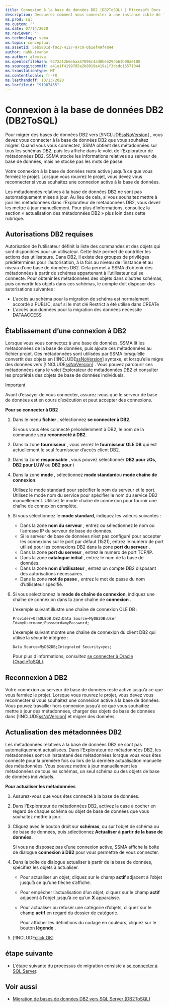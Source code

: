 ```yaml
---
title: Connexion à la base de données DB2 (DB2ToSQL) | Microsoft Docs
description: Découvrez comment vous connecter à une instance cible de la base de données DB2 pour migrer des bases de données DB2. SSMA obtient des métadonnées sur tous les schémas DB2.
ms.prod: sql
ms.custom: ''
ms.date: 07/14/2020
ms.reviewer: ''
ms.technology: ssma
ms.topic: conceptual
ms.assetid: 5eb5801d-f0c3-4127-97c0-0b1ef49f4844
author: nahk-ivanov
ms.author: alexiva
ms.openlocfilehash: 9372a12b6ebaa47096c4ad8b6429db61b00a6188
ms.sourcegitcommit: a41e1f4199785a2b8019a419a1f3dcdc15571044
ms.translationtype: MT
ms.contentlocale: fr-FR
ms.lasthandoff: 10/13/2020
ms.locfileid: "91987455"
---
```

# <a name="connecting-to-db2-database-db2tosql"></a>Connexion à la base de données DB2 (DB2ToSQL)

Pour migrer des bases de données DB2 vers [!INCLUDE[ssNoVersion](../../includes/ssnoversion-md.md)] , vous devez vous connecter à la base de données DB2 que vous souhaitez migrer. Quand vous vous connectez, SSMA obtient des métadonnées sur tous les schémas DB2, puis les affiche dans le volet de l’Explorateur de métadonnées DB2. SSMA stocke les informations relatives au serveur de base de données, mais ne stocke pas les mots de passe.

Votre connexion à la base de données reste active jusqu’à ce que vous fermiez le projet. Lorsque vous rouvrez le projet, vous devez vous reconnecter si vous souhaitez une connexion active à la base de données.

Les métadonnées relatives à la base de données DB2 ne sont pas automatiquement mises à jour. Au lieu de cela, si vous souhaitez mettre à jour les métadonnées dans l’Explorateur de métadonnées DB2, vous devez les mettre à jour manuellement. Pour plus d’informations, consultez la section « actualisation des métadonnées DB2 » plus loin dans cette rubrique.

## <a name="required-db2-permissions"></a>Autorisations DB2 requises

Autorisation de l’utilisateur définit la liste des commandes et des objets qui sont disponibles pour un utilisateur. Cette liste permet de contrôler les actions des utilisateurs. Dans DB2, il existe des groupes de privilèges prédéterminés pour l’autorisation, à la fois au niveau de l’instance et au niveau d’une base de données DB2. Cela permet à SSMA d’obtenir des métadonnées à partir de schémas appartenant à l’utilisateur qui se connecte. Pour obtenir les métadonnées des objets dans d’autres schémas, puis convertir les objets dans ces schémas, le compte doit disposer des autorisations suivantes :

- L’accès au schéma pour la migration de schéma est normalement accordé à PUBLIC, sauf si le mot clé Restrict a été utilisé dans CREATe
- L’accès aux données pour la migration des données nécessite DATAACCESS

## <a name="establishing-a-connection-to-db2"></a>Établissement d’une connexion à DB2

Lorsque vous vous connectez à une base de données, SSMA lit les métadonnées de la base de données, puis ajoute ces métadonnées au fichier projet. Ces métadonnées sont utilisées par SSMA lorsqu’elle convertit des objets en [!INCLUDE[ssNoVersion](../../includes/ssnoversion-md.md)] syntaxe, et lorsqu’elle migre des données vers [!INCLUDE[ssNoVersion](../../includes/ssnoversion-md.md)] . Vous pouvez parcourir ces métadonnées dans le volet Explorateur de métadonnées DB2 et consulter les propriétés des objets de base de données individuels.  

> [!IMPORTANT]
> Avant d’essayer de vous connecter, assurez-vous que le serveur de base de données est en cours d’exécution et peut accepter des connexions.

**Pour se connecter à DB2**

1. Dans le menu **fichier** , sélectionnez **se connecter à DB2**.

   Si vous vous êtes connecté précédemment à DB2, le nom de la commande sera **reconnecté à DB2**.

2. Dans la zone **fournisseur** , vous verrez le **fournisseur OLE DB** qui est actuellement le seul fournisseur d’accès client DB2.

3. Dans la zone **responsable** , vous pouvez sélectionner **DB2 pour zOs**, **DB2 pour LUW** ou **DB2 pour i**

4. Dans la zone **mode** , sélectionnez **mode standard**ou **mode chaîne de connexion**.

   Utilisez le mode standard pour spécifier le nom du serveur et le port. Utilisez le mode nom du service pour spécifier le nom du service DB2 manuellement. Utilisez le mode chaîne de connexion pour fournir une chaîne de connexion complète.

5. Si vous sélectionnez le **mode standard**, indiquez les valeurs suivantes :

   - Dans la zone **nom du serveur** , entrez ou sélectionnez le nom ou l’adresse IP du serveur de base de données.
   - Si le serveur de base de données n’est pas configuré pour accepter les connexions sur le port par défaut (1521), entrez le numéro de port utilisé pour les connexions DB2 dans la zone **port du serveur** .
   - Dans la zone **port du serveur** , entrez le numéro de port TCP/IP.
   - Dans la zone **catalogue initial** , entrez le nom de la base de données.
   - Dans la zone **nom d’utilisateur** , entrez un compte DB2 disposant des autorisations nécessaires.
   - Dans la zone **mot de passe** , entrez le mot de passe du nom d’utilisateur spécifié.

6. Si vous sélectionnez le **mode de chaîne de connexion**, indiquez une chaîne de connexion dans la zone chaîne de **connexion** .

   L’exemple suivant illustre une chaîne de connexion OLE DB :

   `Provider=OraOLEDB.DB2;Data Source=MyDB2DB;User Id=myUsername;Password=myPassword;`

   L’exemple suivant montre une chaîne de connexion du client DB2 qui utilise la sécurité intégrée :
  
   `Data Source=MyDB2DB;Integrated Security=yes;`

   Pour plus d’informations, consultez [se connecter à Oracle &#40;OracleToSQL&#41;](../../ssma/oracle/connect-to-oracle-oracletosql.md).
  
## <a name="reconnecting-to-db2"></a>Reconnexion à DB2

Votre connexion au serveur de base de données reste active jusqu’à ce que vous fermiez le projet. Lorsque vous rouvrez le projet, vous devez vous reconnecter si vous souhaitez une connexion active à la base de données. Vous pouvez travailler hors connexion jusqu’à ce que vous souhaitiez mettre à jour des métadonnées, charger des objets de base de données dans [!INCLUDE[ssNoVersion](../../includes/ssnoversion-md.md)] et migrer des données.

## <a name="refreshing-db2-metadata"></a>Actualisation des métadonnées DB2

Les métadonnées relatives à la base de données DB2 ne sont pas automatiquement actualisées. Dans l’Explorateur de métadonnées DB2, les métadonnées sont un instantané des métadonnées lorsque vous vous êtes connecté pour la première fois ou lors de la dernière actualisation manuelle des métadonnées. Vous pouvez mettre à jour manuellement les métadonnées de tous les schémas, un seul schéma ou des objets de base de données individuels.

**Pour actualiser les métadonnées**

1. Assurez-vous que vous êtes connecté à la base de données.
2. Dans l’Explorateur de métadonnées DB2, activez la case à cocher en regard de chaque schéma ou objet de base de données que vous souhaitez mettre à jour.
3. Cliquez avec le bouton droit sur **schémas**, ou sur l’objet de schéma ou de base de données, puis sélectionnez **Actualiser à partir de la base de données**.

   Si vous ne disposez pas d’une connexion active, SSMA affiche la boîte de dialogue **connexion à DB2** pour vous permettre de vous connecter.
  
4. Dans la boîte de dialogue actualiser à partir de la base de données, spécifiez les objets à actualiser.
   - Pour actualiser un objet, cliquez sur le champ **actif** adjacent à l’objet jusqu’à ce qu’une flèche s’affiche.
   - Pour empêcher l’actualisation d’un objet, cliquez sur le champ **actif** adjacent à l’objet jusqu’à ce qu’un **X** apparaisse.
   - Pour actualiser ou refuser une catégorie d’objets, cliquez sur le champ **actif** en regard du dossier de catégorie.

     Pour afficher les définitions du codage en couleurs, cliquez sur le bouton **légende** .

5. [!INCLUDE[click OK](../../includes/clickok-md.md)]

## <a name="next-step"></a>étape suivante

- L’étape suivante du processus de migration consiste à [se connecter à SQL Server](./connecting-to-sql-server-db2etosql.md).

## <a name="see-also"></a>Voir aussi

- [Migration de bases de données DB2 vers SQL Server &#40;DB2ToSQL&#41;](../../ssma/db2/migrating-db2-databases-to-sql-server-db2tosql.md)